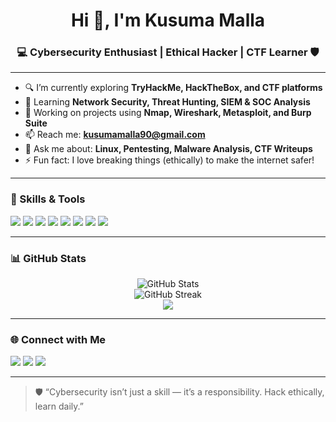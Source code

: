 <h1 align="center">Hi 👋, I'm Kusuma Malla</h1>
<h3 align="center">💻 Cybersecurity Enthusiast | Ethical Hacker | CTF Learner 🛡️</h3>

---

- 🔍 I’m currently exploring **TryHackMe, HackTheBox, and CTF platforms**
- 🌱 Learning **Network Security, Threat Hunting, SIEM & SOC Analysis**
- 🧪 Working on projects using **Nmap, Wireshark, Metasploit, and Burp Suite**
- 📫 Reach me: **kusumamalla90@gmail.com**
- 💬 Ask me about: **Linux, Pentesting, Malware Analysis, CTF Writeups**
- ⚡ Fun fact: I love breaking things (ethically) to make the internet safer!

---

### 🧰 Skills & Tools
<p>
  <img src="https://img.shields.io/badge/Linux-772953?style=for-the-badge&logo=linux&logoColor=white"/>
  <img src="https://img.shields.io/badge/Python-3670A0?style=for-the-badge&logo=python&logoColor=ffdd54"/>
  <img src="https://img.shields.io/badge/Bash-121011?style=for-the-badge&logo=gnu-bash&logoColor=white"/>
  <img src="https://img.shields.io/badge/Nmap-4F5D95?style=for-the-badge&logo=nmap&logoColor=white"/>
  <img src="https://img.shields.io/badge/Wireshark-1679A7?style=for-the-badge&logo=wireshark&logoColor=white"/>
  <img src="https://img.shields.io/badge/BurpSuite-FCA121?style=for-the-badge&logo=burpsuite&logoColor=black"/>
  <img src="https://img.shields.io/badge/TryHackMe-212C42?style=for-the-badge&logo=tryhackme&logoColor=white"/>
  <img src="https://img.shields.io/badge/Kali_Linux-557C94?style=for-the-badge&logo=kalilinux&logoColor=white"/>
</p>

---

### 📊 GitHub Stats
<p align="center">
  <img src="https://github-readme-stats.vercel.app/api?username=kusumamalla90&show_icons=true&theme=radical" alt="GitHub Stats"/>
  <br/>
  <img src="https://github-readme-streak-stats.herokuapp.com/?user=kusumamalla90&theme=radical" alt="GitHub Streak"/>
  <br/>
  <img src="https://github-readme-stats.vercel.app/api/top-langs/?username=kusumamalla90&layout=compact&theme=radical"/>
</p>

---

### 🌐 Connect with Me
<p>
  <a href="mailto:kusumamalla90@gmail.com"><img src="https://img.shields.io/badge/Email-D14836?style=for-the-badge&logo=gmail&logoColor=white"/></a>
  <a href="https://www.linkedin.com/in/malla-kusuma" target="_blank"><img src="https://img.shields.io/badge/LinkedIn-0A66C2?style=for-the-badge&logo=linkedin&logoColor=white"/></a>
  <a href="https://tryhackme.com/p/kusumamalla90" target="_blank"><img src="https://img.shields.io/badge/TryHackMe-red?style=for-the-badge&logo=tryhackme&logoColor=white"/></a>
</p>


---

> 🛡️ “Cybersecurity isn’t just a skill — it’s a responsibility. Hack ethically, learn daily.”  

